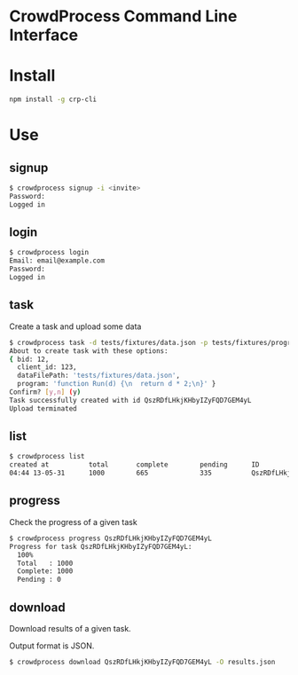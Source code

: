 # CrowdProcess Command Line Interface

# Install

```bash
npm install -g crp-cli
```

# Use

## signup

```bash
$ crowdprocess signup -i <invite>
Password: 
Logged in
```

## login
```bash
$ crowdprocess login
Email: email@example.com
Password: 
Logged in
```

## task

Create a task and upload some data

```bash
$ crowdprocess task -d tests/fixtures/data.json -p tests/fixtures/program.js
About to create task with these options:
{ bid: 12,
  client_id: 123,
  dataFilePath: 'tests/fixtures/data.json',
  program: 'function Run(d) {\n  return d * 2;\n}' }
Confirm? [y,n] (y)
Task successfully created with id QszRDfLHkjKHbyIZyFQD7GEM4yL
Upload terminated
```

## list


```bash
$ crowdprocess list
created at          total       complete        pending      ID
04:44 13-05-31      1000        665             335          QszRDfLHkjKHbyIZyFQD7GEM4yL
```

## progress

Check the progress of a given task

```bash
$ crowdprocess progress QszRDfLHkjKHbyIZyFQD7GEM4yL
Progress for task QszRDfLHkjKHbyIZyFQD7GEM4yL:
  100%
  Total   : 1000
  Complete: 1000
  Pending : 0
```

## download

Download results of a given task.

Output format is JSON.

```bash
$ crowdprocess download QszRDfLHkjKHbyIZyFQD7GEM4yL -O results.json
```